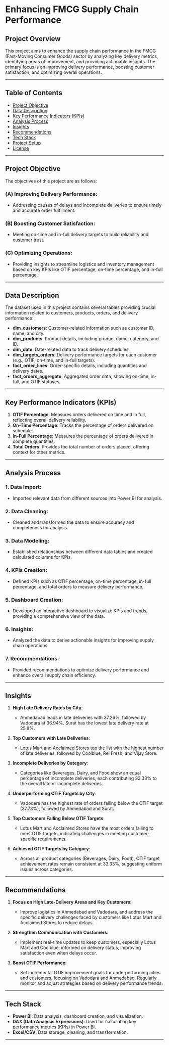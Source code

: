 # Enhancing FMCG Supply Chain Performance

## Project Overview

This project aims to enhance the supply chain performance in the FMCG (Fast-Moving Consumer Goods) sector by analyzing key delivery metrics, identifying areas of improvement, and providing actionable insights. The primary focus is on improving delivery performance, boosting customer satisfaction, and optimizing overall operations.

---

## **Table of Contents**

- [Project Objective](#project-objective)
- [Data Description](#data-description)
- [Key Performance Indicators (KPIs)](#key-performance-indicators-kpis)
- [Analysis Process](#analysis-process)
- [Insights](#insights)
- [Recommendations](#recommendations)
- [Tech Stack](#tech-stack)
- [Project Setup](#project-setup)
- [License](#license)

---

## **Project Objective**

The objectives of this project are as follows:

### (A) **Improving Delivery Performance**:
   - Addressing causes of delays and incomplete deliveries to ensure timely and accurate order fulfillment.

### (B) **Boosting Customer Satisfaction**:
   - Meeting on-time and in-full delivery targets to build reliability and customer trust.

### (C) **Optimizing Operations**:
   - Providing insights to streamline logistics and inventory management based on key KPIs like OTIF percentage, on-time percentage, and in-full percentage.

---

## **Data Description**

The dataset used in this project contains several tables providing crucial information related to customers, products, orders, and delivery performance:

- **dim_customers**: Customer-related information such as customer ID, name, and city.
- **dim_products**: Product details, including product name, category, and ID.
- **dim_date**: Date-related data to track delivery schedules.
- **dim_targets_orders**: Delivery performance targets for each customer (e.g., OTIF, on-time, and in-full targets).
- **fact_order_lines**: Order-specific details, including quantities and delivery dates.
- **fact_orders_aggregate**: Aggregated order data, showing on-time, in-full, and OTIF statuses.

---

## **Key Performance Indicators (KPIs)**

1. **OTIF Percentage**: Measures orders delivered on time and in full, reflecting overall delivery reliability.
2. **On-Time Percentage**: Tracks the percentage of orders delivered on schedule.
3. **In-Full Percentage**: Measures the percentage of orders delivered in complete quantities.
4. **Total Orders**: Provides the total number of orders placed, offering context for other metrics.

---

## **Analysis Process**

### 1. **Data Import**:
   - Imported relevant data from different sources into Power BI for analysis.

### 2. **Data Cleaning**:
   - Cleaned and transformed the data to ensure accuracy and completeness for analysis.

### 3. **Data Modeling**:
   - Established relationships between different data tables and created calculated columns for KPIs.

### 4. **KPIs Creation**:
   - Defined KPIs such as OTIF percentage, on-time percentage, in-full percentage, and total orders to measure delivery performance.

### 5. **Dashboard Creation**:
   - Developed an interactive dashboard to visualize KPIs and trends, providing a comprehensive view of the data.

### 6. **Insights**:
   - Analyzed the data to derive actionable insights for improving supply chain operations.

### 7. **Recommendations**:
   - Provided recommendations to optimize delivery performance and enhance overall supply chain efficiency.

---

## **Insights**

1. **High Late Delivery Rates by City**:
   - Ahmedabad leads in late deliveries with 37.26%, followed by Vadodara at 36.94%. Surat has the lowest late delivery rate at 25.8%.

2. **Top Customers with Late Deliveries**:
   - Lotus Mart and Acclaimed Stores top the list with the highest number of late deliveries, followed by Coolblue, Rel Fresh, and Vijay Store.

3. **Incomplete Deliveries by Category**:
   - Categories like Beverages, Dairy, and Food show an equal percentage of incomplete deliveries, each contributing 33.33% to the overall late or incomplete deliveries.

4. **Underperforming OTIF Targets by City**:
   - Vadodara has the highest rate of orders falling below the OTIF target (37.73%), followed by Ahmedabad and Surat.

5. **Top Customers Falling Below OTIF Targets**:
   - Lotus Mart and Acclaimed Stores have the most orders failing to meet OTIF targets, indicating challenges in meeting customer-specific requirements.

6. **Achieved OTIF Targets by Category**:
   - Across all product categories (Beverages, Dairy, Food), OTIF target achievement rates remain consistent at 33.33%, suggesting uniform issues across categories.

---

## **Recommendations**

1. **Focus on High Late-Delivery Areas and Key Customers**:
   - Improve logistics in Ahmedabad and Vadodara, and address the specific delivery challenges faced by customers like Lotus Mart and Acclaimed Stores to reduce delays.

2. **Strengthen Communication with Customers**:
   - Implement real-time updates to keep customers, especially Lotus Mart and Coolblue, informed on delivery status, improving satisfaction even when delays occur.

3. **Boost OTIF Performance**:
   - Set incremental OTIF improvement goals for underperforming cities and customers, focusing on Vadodara and Ahmedabad. Regularly monitor and adjust strategies based on delivery performance trends.

---

## **Tech Stack**

- **Power BI**: Data analysis, dashboard creation, and visualization.
- **DAX (Data Analysis Expressions)**: Used for calculating key performance metrics (KPIs) in Power BI.
- **Excel/CSV**: Data storage, cleaning, and transformation.

---
